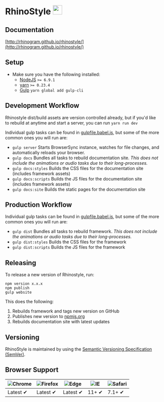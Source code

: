 # RhinoStyle <img src="http://rhinogram.github.io/rhinostyle/media/rhinogram-logo.svg" height="30px;">

## Documentation

[http://rhinogram.github.io/rhinostyle/](http://rhinogram.github.io/rhinostyle/)

## Setup

* Make sure you have the following installed:
  * [NodeJS](http://nodejs.org) `>= 6.9.1`
  * [yarn](https://www.npmjs.com/) `>= 0.23.4`
  * [Gulp](http://gulpjs.com) `yarn global add gulp-cli`


## Development Workflow

Rhinostyle dist/build assets are version controlled already, but if you'd like to rebuild at anytime and start a server, you can run `yarn run dev`

Individual gulp tasks can be found in [gulpfile.babel.js](gulpfile.babel.js), but some of the more common ones you will run are:

* `gulp server` Starts BrowserSync instance, watches for file changes, and automatically reloads your browser.
* `gulp docs` Bundles all tasks to rebuild documentation site. _This does not include the animations or audio tasks due to their long-processes._
* `gulp docs:styles` Builds the CSS files for the documentation site (includes framework assets)
* `gulp docs:scripts` Builds the JS files for the documentation site (includes framework assets)
* `gulp docs:site` Builds the static pages for the documentation site

## Production Workflow

Individual gulp tasks can be found in [gulpfile.babel.js](gulpfile.babel.js), but some of the more common ones you will run are:

* `gulp dist` Bundles all tasks to rebuild framework. _This does not include the animations or audio tasks due to their long-processes._
* `gulp dist:styles` Builds the CSS files for the framework
* `gulp dist:scripts` Builds the JS files for the framework

## Releasing

To release a new version of Rhinostyle, run:

```
npm version x.x.x
npm publish
gulp website
```

This does the following:

1. Rebuilds framework and tags new version on GitHub
1. Publishes new version to [npmjs.org](https://www.npmjs.com/)
1. Rebuilds documentation site with latest updates

## Versioning

RhinoStyle is maintained by using the [Semantic Versioning Specification (SemVer)](http://semver.org).

## Browser Support

![Chrome](https://raw.github.com/alrra/browser-logos/master/src/chrome/chrome_48x48.png) | ![Firefox](https://raw.github.com/alrra/browser-logos/master/src/firefox/firefox_48x48.png) | ![Edge](https://raw.github.com/alrra/browser-logos/master/src/edge/edge_48x48.png) | ![IE](https://raw.github.com/alrra/browser-logos/master/src/archive/internet-explorer_9-11/internet-explorer_9-11_48x48.png) | ![Safari](https://raw.github.com/alrra/browser-logos/master/src/safari/safari_48x48.png)
--- | --- | --- | --- | --- |
Latest ✔ | Latest ✔ | Latest ✔ | 11+ ✔ | 7.1+ ✔
